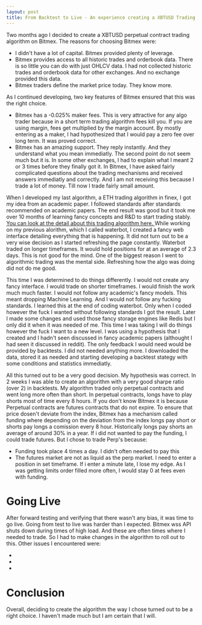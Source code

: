 ```yaml
---
layout: post
title: From Backtest to Live - An experience creating a XBTUSD Trading Algorithm on Bitmex
---
```


Two months ago I decided to create a XBTUSD perpetual contract trading algorithm on Bitmex. The reasons for choosing Bitmex were:

- I didn't have a lot of capital. Bitmex provided plenty of leverage.
- Bitmex provides access to all historic trades and orderbook data. There is so little you can do with just OHLCV data. I had not collected historic trades and orderbook data for other exchanges. And no exchange provided this data.
- Bitmex traders define the market price today. They know more.

As I continued developing, two key features of Bitmex ensured that this was the right choice.

- Bitmex has a -0.025% maker fees. This is very attractive for any algo trader because in a short term trading algorithm fees kill you. If you are using margin, fees get multiplied by the margin account. By mostly entering as a maker, I had hypothesized that I would pay a zero fee over long term. It was proved correct.
- Bitmex has an amazing support. They reply instantly. And they understand what you mean immediatly. The second point do not seem much but it is. In some other exchanges, I had to explain what I meant 2 or 3 times before they finally got it. In Bitmex, I have asked fairly complicated questions about the trading mechanisms and received answers immediatly and correctly. And I am not receiving this because I trade a lot of money. Till now I trade fairly small amount.

When I developed my last algorithm, a ETH trading algorithm in finex, I got my idea from an academic paper. I followed standards after standards recommended on academic papers. The end result was good but it took me over 10 months of learning fancy concepts and R&D to start trading stably. <a href="">You can look at the detail about this trading algorithm here. </a> While working on my previous alorithm, which I called waterbot, I created a fancy web interface detailing everything that is happening. It did not turn out to be a very wise decision as I started refreshing the page constantly. Waterbot traded on longer timeframes. It would hold positions for at an average of 2.3 days. This is not good for the mind. One of the biggest reason I went to algorithmic trading was the mental side. Refreshing how the algo was doing did not do me good.

This time I was determined to do things differently. I would not create any fancy interface. I would trade on shorter timeframes. I would finish the work much much faster. I would not follow any academic's fancy models. This meant dropping Machine Learning. And I would not follow any fucking standards. I learned this at the end of coding waterbot. Only when I coded however the fuck I wanted without following standards I got the result. Later I made some changes and used those fancy storage engines like Redis but I only did it when it was needed of me. This time I was taking I will do things however the fuck I want to a new level. I was using a hypothesis that I created and I hadn't seen discussed in fancy academic papers (althought I had seen it discussed in reddit). The only feedback I would need would be provided by backtests. I did not needed anything more. I downloaded the data, stored it as needed and starting developing a backtest stategy with some conditions and statistics immediatly.

All this turned out to be a very good decision. My hypothesis was correct. In 2 weeks I was able to create an algorithm with a very good sharpe ratio (over 2) in backtests. My algorithm traded only perpetual contracts and went long more often than short. In perpetual contracts, longs have to play shorts most of time every 8 hours. If you don't know Bitmex it is because Perpetual contracts are futures contracts that do not expire. To ensure that price dosen't deviate from the index, Bitmex has a mechanism called funding where depending on the deviation from the index longs pay short or shorts pay longs a comission every 8 hour. Historically longs pay shorts an average of around 30% in a year. If i did not wanted to pay the funding, I could trade futures. But I chose to trade Perp's because:

- Funding took place 4 times a day. I didn't often needed to pay this
- The futures market are not as liquid as the perp market. I need to enter a position in set timeframe. If i enter a minute late, I lose my edge. As I was getting limits order filled more often, I would stay 0 at fees even with funding.


# Going Live

After forward testing and verifying that there wasn't any bias, it was time to go live. Going from test to live was harder than I expected. Bitmex wss API shuts down during times of high load. And these are often times where I needed to trade. So I had to make changes in the algorithm to roll out to this. Other issues I encountered were:

- 
- 
-


# Conclusion
Overall, deciding to create the algorithm the way I chose turned out to be a right choice. I haven't made much but I am certain that I will.